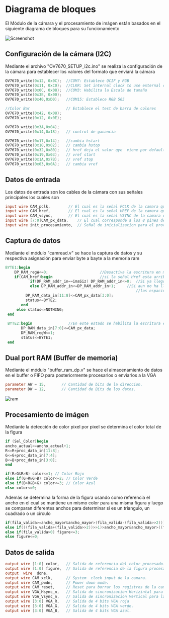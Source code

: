 # Diagrama de bloques
El Módulo de la cámara y el procesamiento de imágen están basados en el siguiente diagrama de bloques para su funcionamiento

<p align="center">
  
![Screenshot](/Imagenes/diagramabloques.png) 


## Configuración de la cámara (I2C)
Mediante el archivo "OV7670_SETUP_i2c.ino" se realiza la configuración de la cámara para establecer los valores del formato que enviará la cámara

```c
OV7670_write(0x12, 0x0C);  //COM7: Establece QCIF y RGB
OV7670_write(0x11, 0xC0);  //CLKR: Set internal clock to use external clock
OV7670_write(0x0C, 0x08);  //COM3: Habilita la Escala de tamaño
OV7670_write(0x3E, 0x00);
OV7670_write(0x40,0xD0);   //COM15: Establece RGB 565

//Color Bar                // Establece el test de barra de colores
OV7670_write(0x42, 0x08);    
OV7670_write(0x12, 0x0E);

OV7670_write(0x3A,0x04);
OV7670_write(0x14,0x18);   // control de ganancia 

OV7670_write(0x17,0x14);   //cambia hstart
OV7670_write(0x18,0x02);   // cambia hstop
OV7670_write(0x32,0x80);   // href deja el valor qye  viene por default
OV7670_write(0x19,0x03);   // vref start
OV7670_write(0x1A,0x7B);   // vref stop
OV7670_write(0x03,0x0A);   // cambia vref
```
## Datos de entrada
Los datos de entrada son los cables de la cámara con sus señales principales los cuales son
```verilog
input wire CAM_pclk,		// El cual es la señal PCLK de la camara que hace referencia al clock para cada pixel. 
input wire CAM_href,		// El cual es la señal HREF de la camara que es la señal de referencia horizontal. 
input wire CAM_vsync,		// El cual es la señal VSYNC de la camara que es la señal de referencia para imagen.
input wire [7:0]CAM_px_data,    // El cual corresponde a los 8 pines de datos de la camara.
input wire init_procesamiento,  // Señal de inicializacion para el procesamiento
```

## Captura de datos
Mediante el módulo "camread.v" se hace la captura de datos y su respectiva asignación para enviar byte a bayte a la memoria ram
```verilog
BYTE1:begin
    DP_RAM_regW<=0; 					  //Desactiva la escritura en memoria 
    if(CAM_href)begin					  //si la señal Href esta arriba, evalua si ya llego a la ultima posicion en memoria
           if(DP_RAM_addr_in==imaSiz) DP_RAM_addr_in<=0;  //Si ya llego al final, reinicia la posición en memoria. 
           else DP_RAM_addr_in<=DP_RAM_addr_in+1;	  //Si aun no ha llegado a la ultima posición sigue recorriendo 
                                                          //los espacios en memoria y luego escribe en ellos cuando pasa al estado Byte2
         DP_RAM_data_in[11:8]<=CAM_px_data[3:0];
         status<=BYTE2;
       end
     else status<=NOTHING;   
 end
         
 BYTE2:begin				//En este estado se habilita la escritura en memoria
       DP_RAM_data_in[7:0]<=CAM_px_data;
       DP_RAM_regW<=1;    
       status<=BYTE1;
 end
```
## Dual port RAM (Buffer de memoria)
Mediante el módulo "buffer_ram_dp.v" se hace el almacenamiento de datos en el buffer o FIFO para posteriormente procesarlos o enviarlos a la VGA

```verilog
parameter AW = 15,		 // Cantidad de bits de la direccion.
parameter DW = 12,		 // Cantidad de Bits de los datos.
```

![ram](/Imagenes/ramdp.png) 
## Procesamiento de imágen

Mediante la detección de color pixel por pixel se determina el color total de la figura
```verilog
if (Sel_Color)begin
ancho_actual<=ancho_actual+1;
R<=R+proc_data_in[11:8];
G<=G+proc_data_in[7:4];
B<=B+proc_data_in[3:0];
end

if(R>G&R>B) color<=1; // Color Rojo
else if(G>R&G>B) color<=2; // Color Verde
else if(B>R&B>G) color<=3; // Color Azul
else color<=0;
```
Además se determina la forma de la figura usando como referencia el ancho en el cual se mantiene un mismo color para una misma figura y luego se comparan diferentes anchos para determinar si es un triangulo, un cuadrado o un circulo
```verilog
if(fila_valida>=ancho_mayor&ancho_mayor>(fila_valida-(fila_valida>>2))) figure<=1;                                  // Triangulo
else if(((fila_valida+(fila_valida>>2))>>1)>ancho_mayor&ancho_mayor>((fila_valida-(fila_valida>>2))>>1)) figure<=2; // circulo
else if(fila_valida>0) figure<=3;                                                                                   // cuadrado
else figure<=0;
```
## Datos de salida

```verilog
output wire [1:0] color,   // Salida de referencia del color procesado.
output wire [1:0] figure,  // Salida de referencia de la figura procesada.
output  wire  done,
output wire CAM_xclk,      // System  clock input de la camara.
output wire CAM_pwdn,      // Power down mode.
output wire CAM_reset,     // Reset para borrar los registros de la camara.
output wire VGA_Hsync_n,   // Salida de sincronizacion Horizintal para la VGA.
output wire VGA_Vsync_n,   // Salida de sincronizacion Vertical para la VGA.
output wire [3:0] VGA_R,   // Salida de 4 bits VGA roja
output wire [3:0] VGA_G,   // Salida de 4 bits VGA verde.
output wire [3:0] VGA_B,   // Salida de 4 bits VGA azul.
```
